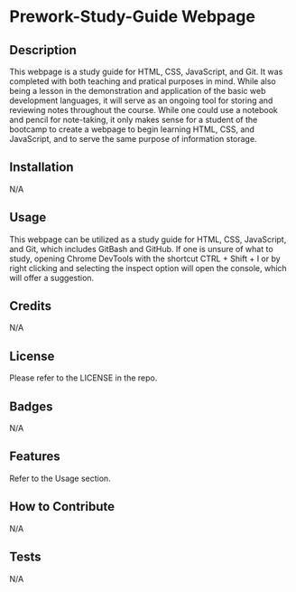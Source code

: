 # Prework-Study-Guide Webpage

## Description

This webpage is a study guide for HTML, CSS, JavaScript, and Git. It was completed with both teaching and pratical purposes in mind. While also being a lesson in the demonstration and application of the basic web development languages, it will serve as an ongoing tool for storing and reviewing notes throughout the course. While one could use a notebook and pencil for note-taking, it only makes sense for a student of the bootcamp to create a webpage to begin learning HTML, CSS, and JavaScript, and to serve the same purpose of information storage.


## Installation

N/A

## Usage

This webpage can be utilized as a study guide for HTML, CSS, JavaScript, and Git, which includes GitBash and GitHub. If one is unsure of what to study, opening Chrome DevTools with the shortcut CTRL + Shift + I or by right clicking and selecting the inspect option will open the console, which will offer a suggestion.

## Credits

N/A

## License

Please refer to the LICENSE in the repo.


## Badges

N/A

## Features

Refer to the Usage section. 

## How to Contribute

N/A

## Tests

N/A